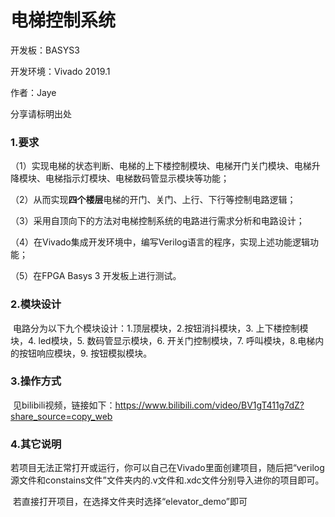 # 电梯控制系统

开发板：BASYS3

开发环境：Vivado 2019.1

作者：Jaye 

分享请标明出处

### 1.要求

（1）实现电梯的状态判断、电梯的上下楼控制模块、电梯开门关门模块、电梯升降模块、电梯指示灯模块、电梯数码管显示模块等功能；

（2）从而实现**四个楼层**电梯的开门、关门、上行、下行等控制电路逻辑；

（3）采用自顶向下的方法对电梯控制系统的电路进行需求分析和电路设计；

（4）在Vivado集成开发环境中，编写Verilog语言的程序，实现上述功能逻辑功能；

（5）在FPGA Basys 3 开发板上进行测试。

### 2.模块设计

​	电路分为以下九个模块设计：1.顶层模块，2.按钮消抖模块，3. 上下楼控制模块，4. led模块，5. 数码管显示模块，6. 开关门控制模块，7. 呼叫模块，8.电梯内的按钮响应模块，9. 按钮模拟模块。

### 3.操作方式

​	见bilibili视频，链接如下：https://www.bilibili.com/video/BV1gT411g7dZ?share_source=copy_web

### 4.其它说明

​	若项目无法正常打开或运行，你可以自己在Vivado里面创建项目，随后把“verilog源文件和constains文件”文件夹内的.v文件和.xdc文件分别导入进你的项目即可。

​	若直接打开项目，在选择文件夹时选择“elevator_demo”即可